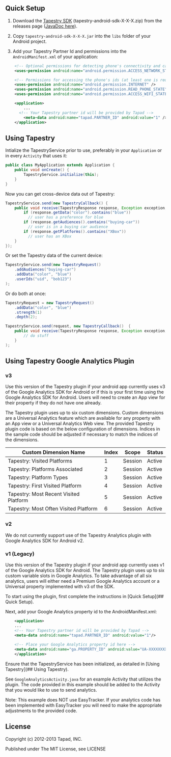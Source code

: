 ## Quick Setup
1. Download the [Tapestry SDK](https://github.com/Tapad/tapestry-android-sdk/releases) (tapestry-android-sdk-X-X-X.zip) from the releases page ([JavaDoc here](https://tapad.github.com/tapestry-android-sdk/docs)).

2. Copy `tapestry-android-sdk-X-X-X.jar` into the `libs` folder of your Android project.

3. Add your Tapestry Partner Id and permissions into the `AndroidManifest.xml` of your application:
```xml
    <!-- Optional permissions for detecting phone's connectivity and caching requests when offline -->
    <uses-permission android:name="android.permission.ACCESS_NETWORK_STATE" />

    <!-- Permissions for accessing the phone's ids (at least one is required) -->
    <uses-permission android:name="android.permission.INTERNET" />
    <uses-permission android:name="android.permission.READ_PHONE_STATE" />
    <uses-permission android:name="android.permission.ACCESS_WIFI_STATE" />

    <application>
        ...
      <!-- Your Tapestry partner id will be provided by Tapad -->
        <meta-data android:name="tapad.PARTNER_ID" android:value="1" />
    </application>
```

## Using Tapestry
Intialize the TapestryService prior to use, preferably in your `Application` or in every `Activity` that uses it:
```java
public class MyApplication extends Application {
    public void onCreate() {
        TapestryService.initialize(this);
    }
}
```

Now you can get cross-device data out of Tapestry:
```java
TapestryService.send(new TapestryCallback() {
    public void receive(TapestryResponse response, Exception exception, long millisSinceInvocation) {
        if (response.getData("color").contains("blue"))
          // user has a preference for blue
        if (response.getAudiences().contains("buying-car"))
          // user is in a buying car audience
        if (response.getPlatforms().contains("XBox"))
          // user has an XBox
    }
});
```

Or set the Tapestry data of the current device:
```java
TapestryService.send(new TapestryRequest()
    .addAudiences("buying-car")
    .addData("color", "blue")
    .userIds("uid", "bob123")
);
```

Or do both at once:
```java
TapestryRequest = new TapestryRequest()
    .addData("color", "blue")
    .strength(1)
    .depth(2);

TapestryService.send(request, new TapestryCallback()  {
    public void receive(TapestryResponse response, Exception exception, long millisSinceInvocation) {
        // do stuff
    }
);
```

## Using Tapestry Google Analytics Plugin

### v3

Use this version of the Tapestry plugin if your android app currently uses v3 of the Google Analytics SDK for Android or if this is your first time using the Google Analytics SDK for Android. Users will need to create an App view for their property if they do not have one already.

The Tapestry plugin uses up to six custom dimensions. Custom dimensions are a Universal Analytics feature which are available for any property with an App view or a Universal Analytics Web view. The provided Tapestry plugin code is based on the below configuration of dimensions. Indices in the sample code should be adjusted if necessary to match the indices of the dimensions.


Custom Dimension Name                  | Index | Scope   | Status
-------------------------------------- | ----- | ------- | ------
Tapestry: Visited Platforms            | 1     | Session | Active
Tapestry: Platforms Associated         | 2     | Session | Active
Tapestry: Platform Types               | 3     | Session | Active
Tapestry: First Visited Platform       | 4     | Session | Active
Tapestry: Most Recent Visited Platform | 5     | Session | Active
Tapestry: Most Often Visited Platform  | 6     | Session | Active



### v2

We do not currently support use of the Tapestry Analytics plugin with Google Analytics SDK for Android v2.

### v1 (Legacy)

Use this version of the Tapestry plugin if your android app currently uses v1 of the Google Analytics SDK for Android. The Tapestry plugin uses up to six custom variable slots in Google Analytics. To take advantage of all six analytics, users will either need a Premium Google Analytics account or a Universal property implemented with v3 of the SDK.

To start using the plugin, first complete the instructions in [Quick Setup](## Quick Setup).

Next, add your Google Analytics property id to the AndroidManifest.xml:
```xml
    <application>
    ...
    <!-- Your Tapestry partner id will be provided by Tapad -->
    <meta-data android:name="tapad.PARTNER_ID" android:value="1"/>
        
    <!-- Place your Google Analytics property id here -->
    <meta-data android:name="ga.PROPERTY_ID" android:value="UA-XXXXXXXX-X"/>
    </application>
```
Ensure that the TapestryService has been initialized, as detailed in [Using Tapestry](## Using Tapestry).

See `GoogleAnalyticsActivity.java` for an example Activity that utilizes the plugin. The code provided in this example should be added to the Activity that you would like to use to send analytics.

Note: This example does NOT use EasyTracker. If your analytics code has been implemented with EasyTracker you will need to make the appropriate adjustments to the provided code.

## License

Copyright (c) 2012-2013 Tapad, INC.

Published under The MIT License, see LICENSE

